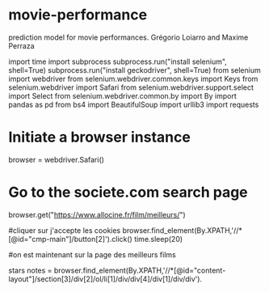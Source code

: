 # movie-performance
prediction model for movie performances. Grégorio Loiarro and Maxime Perraza 

import time
import subprocess
subprocess.run("install selenium", shell=True)
subprocess.run("install geckodriver", shell=True)
from selenium import webdriver
from selenium.webdriver.common.keys import Keys
from selenium.webdriver import Safari
from selenium.webdriver.support.select import Select
from selenium.webdriver.common.by import By
import pandas as pd
from bs4 import BeautifulSoup
import urllib3
import requests

# Initiate a browser instance
browser = webdriver.Safari()

# Go to the societe.com search page
browser.get("https://www.allocine.fr/film/meilleurs/")

#cliquer sur j'accepte les cookies
browser.find_element(By.XPATH,'//*[@id="cmp-main"]/button[2]').click()
time.sleep(20)


#on est maintenant sur la page des meilleurs films
 
stars notes = browser.find_element(By.XPATH,'//*[@id="content-layout"]/section[3]/div[2]/ol/li[1]/div/div[4]/div[1]/div/div').


